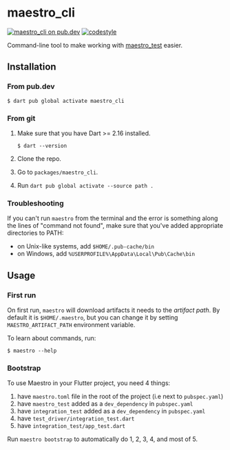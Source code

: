 # maestro_cli

[![maestro_cli on pub.dev][pub_badge]][pub_link]
[![codestyle][pub_badge_style]][pub_badge_link]

Command-line tool to make working with [maestro_test][pub_link_test] easier.

## Installation

### From pub.dev

```
$ dart pub global activate maestro_cli
```

### From git

1. Make sure that you have Dart >= 2.16 installed.

   ```
   $ dart --version
   ```

2. Clone the repo.
3. Go to `packages/maestro_cli`.
4. Run `dart pub global activate --source path .`

### Troubleshooting

If you can't run `maestro` from the terminal and the error is something along
the lines of "command not found", make sure that you've added appropriate
directories to PATH:

- on Unix-like systems, add `$HOME/.pub-cache/bin`
- on Windows, add `%USERPROFILE%\AppData\Local\Pub\Cache\bin`

## Usage

### First run

On first run, `maestro` will download artifacts it needs to the _artifact path_.
By default it is `$HOME/.maestro`, but you can change it by setting
`MAESTRO_ARTIFACT_PATH` environment variable.

To learn about commands, run:

```
$ maestro --help

```

### Bootstrap

To use Maestro in your Flutter project, you need 4 things:

1. have `maestro.toml` file in the root of the project (i.e next to
   `pubspec.yaml`)
2. have `maestro_test` added as a `dev_dependency` in `pubspec.yaml`
3. have `integration_test` added as a `dev_dependency` in `pubspec.yaml`
4. have `test_driver/integration_test.dart`
5. have `integration_test/app_test.dart`

Run `maestro bootstrap` to automatically do 1, 2, 3, 4, and most of 5.

[pub_badge]: https://img.shields.io/pub/v/maestro_cli.svg
[pub_link]: https://pub.dartlang.org/packages/maestro_cli
[pub_link_test]: https://pub.dartlang.org/packages/maestro_test
[pub_badge]: https://img.shields.io/pub/v/maestro_cli.svg
[pub_link]: https://pub.dartlang.org/packages/maestro_cli
[pub_badge_style]: https://img.shields.io/badge/style-leancode__lint-black
[pub_badge_link]: https://pub.dartlang.org/packages/leancode_lint
